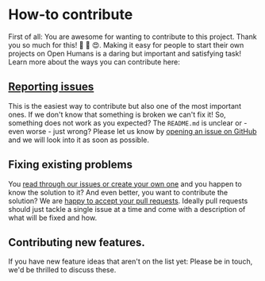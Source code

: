 # How-to contribute
First of all: You are awesome for wanting to contribute to this project. Thank you so much for this! 🎉 🍾 😍. Making it easy for people to start their own projects on Open Humans is a daring but important and satisfying task! Learn more about the ways you can contribute here:

## [Reporting issues](https://github.com/Treblesteph/oh-nokiahealth-integration/issues)

This is the easiest way to contribute but also one of the most important ones. If we don't know that something is broken we can't fix it! So, something does not work as you expected? The `README.md` is unclear or - even worse - just wrong? Please let us know by [opening an issue on GitHub](https://github.com/Treblesteph/oh-nokiahealth-integration/issues) and we will look into it as soon as possible.


## Fixing existing problems
You [read through our issues or create your own one](https://github.com/Treblesteph/oh-nokiahealth-integration/issues) and you happen to know the solution to it? And even better, you want to contribute the solution? We are [happy to accept your pull requests](https://github.com/Treblesteph/oh-nokiahealth-integration/pulls). Ideally pull requests should just tackle a single issue at a time and come with a description of what will be fixed and how.

## Contributing new features.
If you have new feature ideas that aren't on the list yet: Please be in touch, we'd be thrilled to discuss these.
